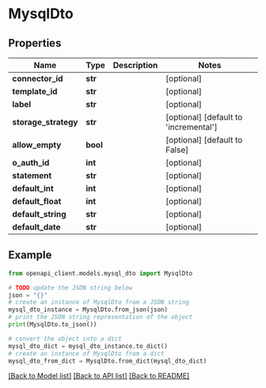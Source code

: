 # MysqlDto


## Properties

Name | Type | Description | Notes
------------ | ------------- | ------------- | -------------
**connector_id** | **str** |  | [optional] 
**template_id** | **str** |  | [optional] 
**label** | **str** |  | [optional] 
**storage_strategy** | **str** |  | [optional] [default to 'incremental']
**allow_empty** | **bool** |  | [optional] [default to False]
**o_auth_id** | **int** |  | [optional] 
**statement** | **str** |  | [optional] 
**default_int** | **int** |  | [optional] 
**default_float** | **int** |  | [optional] 
**default_string** | **str** |  | [optional] 
**default_date** | **str** |  | [optional] 

## Example

```python
from openapi_client.models.mysql_dto import MysqlDto

# TODO update the JSON string below
json = "{}"
# create an instance of MysqlDto from a JSON string
mysql_dto_instance = MysqlDto.from_json(json)
# print the JSON string representation of the object
print(MysqlDto.to_json())

# convert the object into a dict
mysql_dto_dict = mysql_dto_instance.to_dict()
# create an instance of MysqlDto from a dict
mysql_dto_from_dict = MysqlDto.from_dict(mysql_dto_dict)
```
[[Back to Model list]](../README.md#documentation-for-models) [[Back to API list]](../README.md#documentation-for-api-endpoints) [[Back to README]](../README.md)


